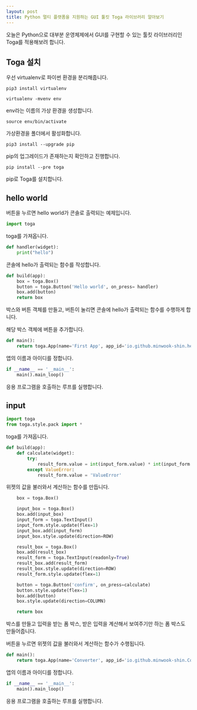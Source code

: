 ```yaml
---
layout: post
title: Python 멀티 플랫폼을 지원하는 GUI 툴킷 Toga 라이브러리 알아보기
---
```


오늘은 Python으로 대부분 운영체제에서 GUI를 구현할 수 있는 툴킷 라이브러리인 Toga를 적용해보려 합니다.

## Toga 설치

우선 virtualenv로 파이썬 환경을 분리해줍니다.

```
pip3 install virtualenv
```

```
virtualenv -mvenv env
```

env라는 이름의 가상 환경을 생성합니다.

```
source env/bin/activate
```

가상환경을 폴더에서 활성화합니다.

```
pip3 install --upgrade pip
```

pip의 업그레이드가 존재하는지 확인하고 진행합니다.

```
pip install --pre toga
```

pip로 Toga를 설치합니다.

## hello world

버튼을 누르면 hello world가 콘솔로 출력되는 예제입니다.

```python
import toga
```

toga를 가져옵니다.

```python
def handler(widget):
    print("hello")
```

콘솔에 hello가 출력되는 함수를 작성합니다.

```python
def build(app):
    box = toga.Box()
    button = toga.Button('Hello world', on_press= handler)
    box.add(button)
    return box
```

박스와 버튼 객체를 만들고, 버튼이 눌리면 콘솔에 hello가 출력되는 함수를 수행하게 합니다.

해당 박스 객체에 버튼을 추가합니다.

```python
def main():
    return toga.App(name='First App', app_id='io.github.minwook-shin.helloworld', startup=build)
```

앱의 이름과 아이디를 정합니다.

```python
if __name__ == '__main__':
    main().main_loop()
```

응용 프로그램을 호출하는 루프를 실행합니다.

## input

```python
import toga
from toga.style.pack import *
```

toga를 가져옵니다.

```python
def build(app):
    def calculate(widget):
        try:
            result_form.value = int(input_form.value) * int(input_form.value)
        except ValueError:
            result_form.value = 'ValueError'
```

위젯의 값을 불러와서 계산하는 함수를 만듭니다.

```python
    box = toga.Box()

    input_box = toga.Box()
    box.add(input_box)
    input_form = toga.TextInput()
    input_form.style.update(flex=1)
    input_box.add(input_form)
    input_box.style.update(direction=ROW)

    result_box = toga.Box()
    box.add(result_box)
    result_form = toga.TextInput(readonly=True)
    result_box.add(result_form)
    result_box.style.update(direction=ROW)
    result_form.style.update(flex=1)

    button = toga.Button('confirm', on_press=calculate)
    button.style.update(flex=1)
    box.add(button)
    box.style.update(direction=COLUMN)

    return box
```

박스를 만들고 입력을 받는 폼 박스, 받은 입력을 계산해서 보여주기만 하는 폼 박스도 만들어줍니다.

버튼을 누르면 위젯의 값을 불러와서 계산하는 함수가 수행됩니다.

```python
def main():
    return toga.App(name='Converter', app_id='io.github.minwook-shin.Converter', startup=build)
```

앱의 이름과 아이디를 정합니다.

```python
if __name__ == '__main__':
    main().main_loop()
```

응용 프로그램을 호출하는 루프를 실행합니다.
